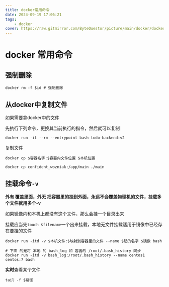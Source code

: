 ```yaml
---
title: docker常用命令
date: 2024-09-19 17:06:21
tags:
    - docker
cover: https://raw.gitmirror.com/ByteQuestor/picture/main/docker/docker.jpg
---
```


# docker 常用命令

## 强制删除

```shell
docker rm -f $id # 强制删除
```

## 从docker中复制文件

如果需要拿docker中的文件

先执行下列命令，更换其当前执行的指令，然后就可以复制

```shell
docker run -it --rm --entrypoint bash todo-backend:v2
```

复制文件

`docker cp $容器名字:$容器内文件位置 $本机位置`

```shell
docker cp confident_wozniak:/app/main ./main
```

## 挂载命令`-v `

**外有 覆盖里面，外无 把容器里的挂到外面，永远不会覆盖物理机的文件，挂载多个文件就用多个-v**

如果镜像内和本机上都没有这个文件，那么会挂一个目录出来

挂载应当先`touch $filename`一个出来挂载，本地无文件挂载适用于镜像中已经存在要挂的文件

```shell
docker run -itd -v $本机文件:$映射到容器里的文件 --name $起的名字 $镜像 bash

# 下面 的是将 本地 的 bash_log 和 容器的 /root/.bash_history 同步
docker run -itd -v bash_log:/root/.bash_history --name centos1 centos:7 bash
```

**实时**查看某个文件

```shell
tail -f $路径
```

